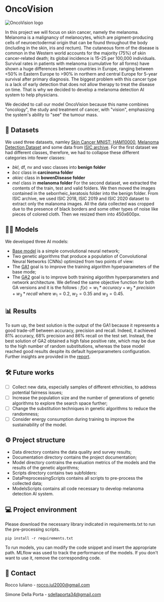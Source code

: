# OncoVision
 ![OncoVision logo](https://github.com/Rocco000/OncoVision/blob/main/OncoVisionLogo.png)
 
 In this project  we will focus on skin cancer, namely the melanoma. Melanoma is a malignancy of melanocytes, which are pigment-producing cells of neuroectodermal origin that can be found throughout the body (including in the skin, iris and rectum). The cutaneous form of the disease is common in the Western world accounts for the majority (75%) of skin cancer-related death; its global incidence is 15–25 per 100,000 individuals. Survival rates in patients with melanoma (cumulative for all forms) have shown a huge differences between countries in Europe, ranging between <50% in Eastern Europe to >90% in northern and central Europe for 5-year survival after primary diagnosis. The biggest problem with this cancer type is a lack of early detection that does not allow therapy to treat the disease on time. That is why we decided to develop a melanoma detection AI system to help physicians.
 
 We decided to call our model OncoVision because this name combines "oncology", the study and treatment of cancer, with "vision", emphasizing the system's ability to "see" the tumour mass.

 ## 📂 ​Datasets
 
  We used three datasets, namley [Skin Cancer MNIST: HAM10000](https://www.kaggle.com/datasets/kmader/skin-cancer-mnist-ham10000), [Melanoma Detection Dataset](https://www.kaggle.com/datasets/wanderdust/skin-lesion-analysis-toward-melanoma-detection) and some data from [ISIC archive](https://api.isic-archive.com/collections/?pinned=true). For the first dataset we had different classes, therefore, we had to collapse these different categories into fewer classes:
  * _bkl_, df, nv and vasc classes into __benign folder__
  * _bcc_ class in __carcinoma folder__
  * _akiec_ class in __bowenDisease folder__
  * _mel_ class in __melanoma folder__
 For the second dataset, we extracted the contents of the train, test and valid folders. We then moved the images contained in the seborrheic_keratosis folder into the benign folder.
 From ISIC archive, we used ISIC 2018, ISIC 2019 and ISIC 2020 dataset to extract only the malanoma images.
 All the data collected was cropped due to the presence of black borders and some other types of noise like pieces of colored cloth. Then we resized them into 450x600px.

## 🧠​🧬 ​Models

 We developed three AI models:
 * [Base model](https://github.com/Rocco000/OncoVision/blob/main/Scripts/ModelsScripts/ModelArchitecture1.ipynb) is a simple convolutional neural network;
 * Two genetic algorithms that produce a population of Convolutional Neural Networks (CNNs) optimized from two points of view:
  * The [GA1](https://github.com/Rocco000/OncoVision/blob/main/Scripts/ModelsScripts/GAapproach1.ipynb) goal is to improve the training algorithm hyperparameters of the base mode;
  * The [GA2](https://github.com/Rocco000/OncoVision/blob/main/Scripts/ModelsScripts/GAApproach2.ipynb) goal is to improve both training algorithm hyperparameters and network architecture.
  We defined the same objective function for both GA versions and it is the follows : $f(x)= w_1 * accuracy+w_2 * precision+w_3 * recall$ where $w_1=0.2$, $w_2=0.35$ and $w_3=0.45$.

## 📊 Results

 To sum up, the best solution is the output of the GA1 because it represents a good trade-off between accuracy, precision and recall. Indeed, it achieved 81% accuracy, 68% precision and 86% recall on the test set. Instead, the best solution of GA2 obtained a high false positive rate, which may be due to the high number of random substitutions, whereas the base model reached good results despite its default hyperparameters configuration. Further insights are provided in the [report](https://github.com/Rocco000/OncoVision/blob/main/Documentation/OncoVision.pdf).

## 🛠️ Future works

 - [ ] Collect new data, especially samples of different ethnicities, to address potential fairness issues;
 - [ ] Increase the population size and the number of generations of genetic algorithms to explore the search space further;
 - [ ] Change the substitution techniques in genetic algorithms to reduce the randomness;
 - [ ] Consider energy consumption during training to improve the sustainability of the model.

## ⚙️ ​Project structure

 * Data directory contains the data quality and survey results;
 * Documentation directory contains the project documentation;
 * Model directory contrains the evaluation metrics of the models and the results of the genetic algorithms;
 * Scripts directory contains two subfolders:
  * DataPreprocessingScripts contains all scripts to pre-process the collected data;
  * ModelsScripts contains all code necessary to develop melanoma detection AI system.

## 💻 Project environment

 Please download the necessary library indicated in requirements.txt to run the pre-processing scripts.
 
 `pip install -r requirements.txt`
 
 To run models, you can modify the code snippet and insert the appropriate path. MLflow was used to track the performance of the models. If you don't want to use it, remove the corresponding code.

## 📧 ​Contact

 Rocco Iuliano - rocco.iul2000@gmail.com
 
 Simone Della Porta - sdellaporta34@gmail.com
